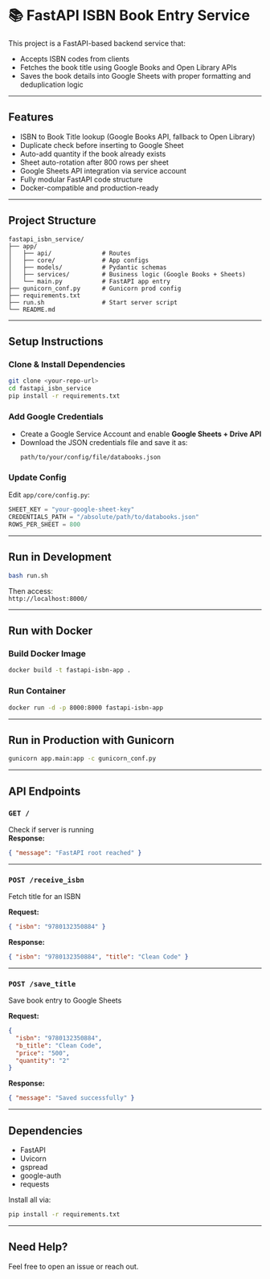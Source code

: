 # 📚 FastAPI ISBN Book Entry Service

This project is a FastAPI-based backend service that:
- Accepts ISBN codes from clients
- Fetches the book title using Google Books and Open Library APIs
- Saves the book details into Google Sheets with proper formatting and deduplication logic

---

## Features

- ISBN to Book Title lookup (Google Books API, fallback to Open Library)
- Duplicate check before inserting to Google Sheet
- Auto-add quantity if the book already exists
- Sheet auto-rotation after 800 rows per sheet
- Google Sheets API integration via service account
- Fully modular FastAPI code structure
- Docker-compatible and production-ready

---

## Project Structure

```
fastapi_isbn_service/
├── app/
│   ├── api/              # Routes
│   ├── core/             # App configs
│   ├── models/           # Pydantic schemas
│   ├── services/         # Business logic (Google Books + Sheets)
│   └── main.py           # FastAPI app entry
├── gunicorn_conf.py      # Gunicorn prod config
├── requirements.txt
├── run.sh                # Start server script
└── README.md
```

---

## Setup Instructions

### Clone & Install Dependencies
```bash
git clone <your-repo-url>
cd fastapi_isbn_service
pip install -r requirements.txt
```

### Add Google Credentials
- Create a Google Service Account and enable **Google Sheets + Drive API**
- Download the JSON credentials file and save it as:
  ```
  path/to/your/config/file/databooks.json
  ```

###  Update Config
Edit `app/core/config.py`:
```python
SHEET_KEY = "your-google-sheet-key"
CREDENTIALS_PATH = "/absolute/path/to/databooks.json"
ROWS_PER_SHEET = 800
```

---

## Run in Development

```bash
bash run.sh
```
Then access:  
 `http://localhost:8000/`

---

##  Run with Docker

###  Build Docker Image
```bash
docker build -t fastapi-isbn-app .
```

###  Run Container
```bash
docker run -d -p 8000:8000 fastapi-isbn-app
```

---

##  Run in Production with Gunicorn

```bash
gunicorn app.main:app -c gunicorn_conf.py
```

---

## API Endpoints

### `GET /`
Check if server is running  
**Response:**
```json
{ "message": "FastAPI root reached" }
```

---

### `POST /receive_isbn`
Fetch title for an ISBN

**Request:**
```json
{ "isbn": "9780132350884" }
```

**Response:**
```json
{ "isbn": "9780132350884", "title": "Clean Code" }
```

---

### `POST /save_title`
Save book entry to Google Sheets

**Request:**
```json
{
  "isbn": "9780132350884",
  "b_title": "Clean Code",
  "price": "500",
  "quantity": "2"
}
```

**Response:**
```json
{ "message": "Saved successfully" }
```

---

##  Dependencies

- FastAPI
- Uvicorn
- gspread
- google-auth
- requests

Install all via:
```bash
pip install -r requirements.txt
```

  
---

##  Need Help?

Feel free to open an issue or reach out.
